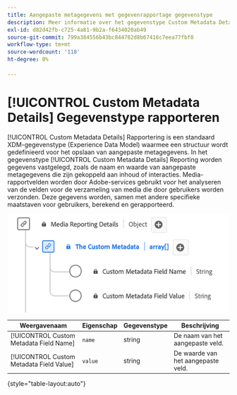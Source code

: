 ```yaml
---
title: Aangepaste metagegevens met gegevenrapportage gegevenstype
description: Meer informatie over het gegevenstype Custom Metadata Details Reporting Experience Data Model (XDM).
exl-id: d82d42fb-c725-4a81-9b2a-f6434020ab49
source-git-commit: 799a384556b43bc844782d8b67416c7eea77fbf0
workflow-type: tm+mt
source-wordcount: '118'
ht-degree: 0%

---
```


# [!UICONTROL Custom Metadata Details] Gegevenstype rapporteren

[!UICONTROL Custom Metadata Details] Rapportering is een standaard XDM-gegevenstype (Experience Data Model) waarmee een structuur wordt gedefinieerd voor het opslaan van aangepaste metagegevens. In het gegevenstype [!UICONTROL Custom Metadata Details] Reporting worden gegevens vastgelegd, zoals de naam en waarde van aangepaste metagegevens die zijn gekoppeld aan inhoud of interacties. Media-rapportvelden worden door Adobe-services gebruikt voor het analyseren van de velden voor de verzameling van media die door gebruikers worden verzonden. Deze gegevens worden, samen met andere specifieke maatstaven voor gebruikers, berekend en gerapporteerd.

![ A diagram van de Details die van Meta-gegevens van de Douane gegevenstype melden.](../images/data-types/the-custom-metadata-reporting.png)

| Weergavenaam | Eigenschap | Gegevenstype | Beschrijving |
|--------------------------------------------|------------------|-----------|-----------------------------------------|
| [!UICONTROL Custom Metadata Field Name] | `name` | string | De naam van het aangepaste veld. |
| [!UICONTROL Custom Metadata Field Value] | `value` | string | De waarde van het aangepaste veld. |

{style="table-layout:auto"}
